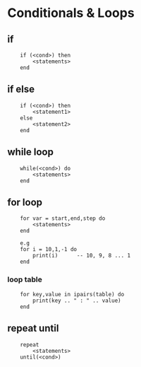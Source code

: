 # Conditionals & Loops

## if 
        if (<cond>) then
            <statements>
        end

## if else
        if (<cond>) then
            <statement1>
        else
            <statement2>
        end

## while loop
        while(<cond>) do
            <statements>
        end


## for loop
        for var = start,end,step do
            <statements>
        end

        e.g
        for i = 10,1,-1 do
            print(i)      -- 10, 9, 8 ... 1
        end


### loop table
        for key,value in ipairs(table) do
            print(key .. " : " .. value)
        end


## repeat until
        repeat
            <statements>
        until(<cond>)

